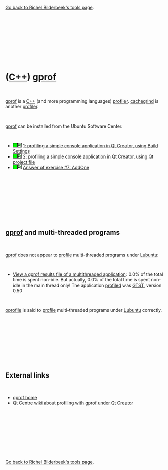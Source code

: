 

[Go back to Richel Bilderbeek's tools page](Tools.htm).

 

 

 

 

 

([C++](Cpp.htm)) [gprof](CppGprof.htm)
======================================

 

[gprof](CppGprof.htm) is a [C++](Cpp.htm) (and more programming
languages) [profiler](CppProfiler.htm). [cachegrind](CppCachegrind.htm)
is another [profiler](CppProfiler.htm).

 

[gprof](CppGprof.htm) can be installed from the Ubuntu Software Center.

 

-   ![OKAY](PicGreen.png)![Qt Creator](PicQtCreator.png) [1: profiling a
    simple console application in Qt Creator, using Build
    Settings](CppGprofQtCreatorExample1.htm)
-   ![OKAY](PicGreen.png)![Qt Creator](PicQtCreator.png) [2: profiling a
    simple console application in Qt Creator, using Qt project
    file](CppGprofQtCreatorExample2.htm)
-   ![OKAY](PicGreen.png)![Qt Creator](PicQtCreator.png) [Answer of
    exercise \#7: AddOne](CppExerciseAddOneAnswer.htm)

 

 

 

 

 

[gprof](CppGprof.htm) and multi-threaded programs
-------------------------------------------------

 

[gprof](CppGprof.htm) does not appear to [profile](CppProfile.htm)
multi-threaded programs under [Lubuntu](CppLubuntu.htm):

 

-   [View a gprof results file of a multithreaded
    application](CppGprofMultithreadedResult.txt): 0.0% of the total
    time is spent non-idle. But actually, 0.0% of the total time is
    spent non-idle in the main thread only! The application
    [profiled](CppProfile.htm) was [GTST](ProjectGtst.htm), version 0.50

 

[oprofile](CppOprofile.htm) is said to [profile](CppProfile.htm)
multi-threaded programs under [Lubuntu](CppLubuntu.htm) correctly.

 

 

 

 

 

External links
--------------

 

-   [gprof
    home](http://www.cs.utah.edu/dept/old/texinfo/as/gprof_toc.html)
-   [Qt Centre wiki about profiling with gprof under Qt
    Creator](http://www.qtcentre.org/wiki/index.php?title=Profiling_with_GNU_gprof)

 

 

 

 

 

[Go back to Richel Bilderbeek's tools page](Tools.htm).



 




